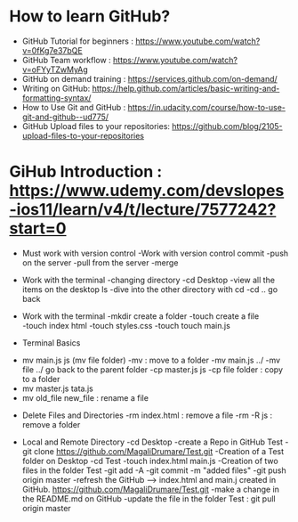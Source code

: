 # How to learn GitHub? 
* GitHub Tutorial for beginners : https://www.youtube.com/watch?v=0fKg7e37bQE
* GitHub Team workflow : https://www.youtube.com/watch?v=oFYyTZwMyAg
* GitHub on demand training : https://services.github.com/on-demand/
* Writing on GitHub: https://help.github.com/articles/basic-writing-and-formatting-syntax/
* How to Use Git and GitHub : https://in.udacity.com/course/how-to-use-git-and-github--ud775/
* GitHub Upload files to your repositories: https://github.com/blog/2105-upload-files-to-your-repositories

# GiHub Introduction :  https://www.udemy.com/devslopes-ios11/learn/v4/t/lecture/7577242?start=0

* Must work with version control 
-Work with version control commit 
-push on the server 
-pull  from the server 
-merge 

* Work with the terminal 
-changing directory 
-cd Desktop 
-view all the items on the desktop ls 
-dive into the other directory with cd 
-cd .. go back 

* Work with the terminal 
-mkdir create a folder
-touch create a file  
-touch index html 
-touch styles.css 
-touch touch main.js

* Terminal Basics 
- mv main.js js (mv file folder)
-mv :  move to a folder
-mv main.js ../
-mv file ../ go back to the parent folder 
-cp master.js js 
-cp file folder : copy to a folder 
- mv master.js tata.js 
- mv old_file new_file : rename a file 

* Delete Files and Directories
-rm index.html : remove a file 
-rm -R js : remove a folder

* Local and Remote Directory 
-cd Desktop 
-create a Repo in GitHub Test
-git clone https://github.com/MagaliDrumare/Test.git
-Creation of a Test folder on Desktop 
-cd Test 
-touch index.html main.js 
-Creation of two files in the folder Test
-git add -A 
-git commit -m "added files" 
-git push origin master
-refresh the GitHub 
—-> index.html and main.j created in GitHub. https://github.com/MagaliDrumare/Test.git
-make a change in the README.md on GitHub 
-update the file in the folder Test : git pull origin master
